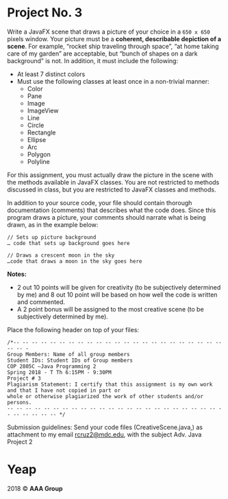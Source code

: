 # Project No. 3

Write a JavaFX scene that draws a picture of your choice in a `650 x 650` pixels window. Your picture
must be a **coherent, describable depiction of a scene**. For example, “rocket ship traveling through
space”, “at home taking care of my garden” are acceptable, but “bunch of shapes on a dark background”
is not. In addition, it must include the following:

- At least 7 distinct colors
- Must use the following classes at least once in a non-trivial manner: 
    - Color
    - Pane
    - Image
    - ImageView
    - Line
    - Circle
    - Rectangle
    - Ellipse
    - Arc
    - Polygon
    - Polyline
    
For this assignment, you must actually draw the picture in the scene with the methods available in JavaFX
classes. You are not restricted to methods discussed in class, but you are restricted to JavaFX classes and
methods.

In addition to your source code, your file should contain thorough documentation (comments) that
describes what the code does. Since this program draws a picture, your comments should narrate what is
being drawn, as in the example below:

```
// Sets up picture background
… code that sets up background goes here

// Draws a crescent moon in the sky
…code that draws a moon in the sky goes here
```

**Notes:**
- 2 out 10 points will be given for creativity (to be subjectively determined by me) and 8 out 10
point will be based on how well the code is written and commented.
- A 2 point bonus will be assigned to the most creative scene (to be subjectively determined by me).

Place the following header on top of your files:

```
/*-- -- -- -- -- -- -- -- -- -- -- -- -- -- -- -- -- -- -- -- -- -- -- -- -- -
Group Members: Name of all group members
Student IDs: Student IDs of Group members
COP 2805C –Java Programming 2
Spring 2018 - T Th 6:15PM - 9:30PM
Project # 3
Plagiarism Statement: I certify that this assignment is my own work and that I have not copied in part or
whole or otherwise plagiarized the work of other students and/or persons.
-- -- -- -- -- -- -- -- -- -- -- -- -- -- -- -- -- -- -- -- -- -- -- -- -- -- -- -- -- */
```

Submission guidelines: Send your code files (CreativeScene.java,) as attachment to my email
rcruz2@mdc.edu, with the subject Adv. Java Project 2

# Yeap

2018 © **AAA Group**
